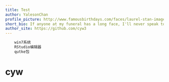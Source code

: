 ```yaml
---
title: Test
author: YalesonChan
profile_picture: http://www.famousbirthdays.com/faces/laurel-stan-image.jpg
short_bio: If anyone at my funeral has a long face, I'll never speak to him again.
author_site: https://github.com/cyw3
---
```


```R
    win7系统
    RStudio编辑器
    qutke包
```

<h1>cyw</h1>